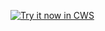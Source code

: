 <a target="_blank" href="https://chrome.google.com/webstore/detail/mcfaknmahgbmjlbondlciokappnnjbnf">![Try it now in CWS](https://raw.github.com/GoogleChrome/chrome-extensions-samples/main/_archive/apps/tryitnowbutton.png "Click here to install this sample from the Chrome Web Store")</a>
